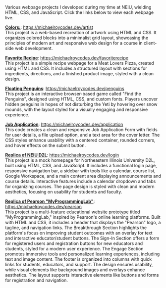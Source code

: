 Various webpage projects I developed during my time at NEIU, wielding HTML, CSS, and JavaScript. Click the links below to view each webpage live.

<ins>**Colors:**</ins>:
https://michaelroycodes.dev/artist <br>
This project is a web-based recreation of artwork using HTML and CSS. It organizes colored blocks into a minimalist grid layout, showcasing the principles of modern art and responsive web design for a course in client-side web development.

<ins>**Favorite Recipe**</ins>:
https://michaelroycodes.dev/favoriterecipe <br>
This project is a simple recipe webpage for a Meat Lovers Pizza, created using HTML and CSS. It includes a structured layout with sections for ingredients, directions, and a finished product image, styled with a clean design.

<ins>**Floating Penguins**</ins>:
https://michaelroycodes.dev/penguins <br>
This project is an interactive browser-based game called "Find the Penguins", designed using HTML, CSS, and custom fonts. Players uncover hidden penguins in hopes of not disturbing the Yeti by hovering over snow mounds, with the layout styled for a visually engaging and responsive experience.

<ins>**Job Application**</ins>:
https://michaelroycodes.dev/application <br>
This code creates a clean and responsive Job Application Form with fields for user details, a file upload option, and a text area for the cover letter. The CSS styles enhance usability with a centered container, rounded corners, and hover effects on the submit button.

<ins>**Replica of NEIU D2L**</ins>:
https://michaelroycodes.dev/login <br>
This project is a mock homepage for Northeastern Illinois University D2L, built using HTML, CSS, and JavaScript. It includes a functional login page, responsive navigation bar, a sidebar with tools like a calendar, course list, Google Workspace, and a main content area displaying announcements and course details. Interactive features include a calendar dropdown and tabs for organizing courses. The page design is styled with clean and modern aesthetics, focusing on usability for students and faculty.

<ins>**Replica of Pearson "MyProgrammingLab"**</ins>:
https://michaelroycodes.dev/pearson <br>
This project is a multi-feature educational website prototype titled "MyProgrammingLab," inspired by Pearson's online learning platforms. Built with HTML and CSS, it includes a header that displays the "Pearson" logo, a tagline, and navigation links. The Breakthrough Section highlights the platform's focus on improving student outcomes with an overlay for text and interactive educator/student buttons. The Sign-In Section offers a form for registered users and registration buttons for new educators and students, styled for a modern user experience. The Engage Section promotes immersive tools and personalized learning experiences, including text and image content. The footer is organized into columns with quick links for students, educators, and support. The design ensures usability, while visual elements like background images and overlays enhance aesthetics. The layout supports interactive elements like buttons and forms for registration and navigation.
